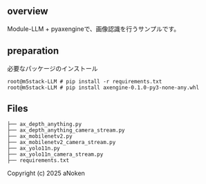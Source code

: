 ## overview
Module-LLM + pyaxengineで、画像認識を行うサンプルです。<br>


## preparation

必要なパッケージのインストール

```
root@m5stack-LLM # pip install -r requirements.txt
root@m5stack-LLM # pip install axengine-0.1.0-py3-none-any.whl
```

## Files

```
├── ax_depth_anything.py
├── ax_depth_anything_camera_stream.py
├── ax_mobilenetv2.py
├── ax_mobilenetv2_camera_stream.py
├── ax_yolo11n.py
├── ax_yolo11n_camera_stream.py
├── requirements.txt
```


 Copyright (c) 2025 aNoken

